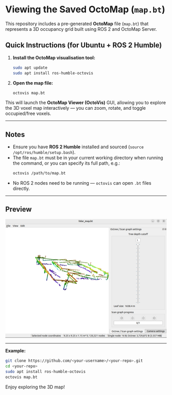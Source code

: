 # Viewing the Saved OctoMap (`map.bt`)

This repository includes a pre-generated **OctoMap** file (`map.bt`) that represents a 3D occupancy grid built using ROS 2 and OctoMap Server.

##  Quick Instructions (for Ubuntu + ROS 2 Humble)

1. **Install the OctoMap visualisation tool:**
   ```bash
   sudo apt update
   sudo apt install ros-humble-octovis
   ```

2. **Open the map file:**
   ```bash
   octovis map.bt
   ```

This will launch the **OctoMap Viewer (OctoVis)** GUI, allowing you to explore the 3D voxel map interactively — you can zoom, rotate, and toggle occupied/free voxels.

---

## Notes

- Ensure you have **ROS 2 Humble** installed and sourced (`source /opt/ros/humble/setup.bash`).
- The file `map.bt` must be in your current working directory when running the command, or you can specify its full path, e.g.:
  ```bash
  octovis /path/to/map.bt
  ```
- No ROS 2 nodes need to be running — `octovis` can open `.bt` files directly.

---

## Preview

![OctoMap preview](map_example.png)


---

**Example:**
```bash
git clone https://github.com/<your-username>/<your-repo>.git
cd <your-repo>
sudo apt install ros-humble-octovis
octovis map.bt
```

Enjoy exploring the 3D map!
